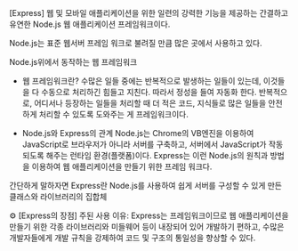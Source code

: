 [Express]
웹 및 모바일 애플리케이션을 위한 일련의 강력한 기능을 제공하는 간결하고 유연한 Node.js 웹 애플리케이션 프레임워크이다.

Node.js는 표준 웹서버 프레임 워크로 불려질 만큼 많은 곳에서 사용하고 있다.

Node.js위에서 동작하는 웹 프레임워크

- 웹 프레임워크란?
  수많은 일들 중에는 반복적으로 발생하는 일들이 있는데, 이것들을 다 수동으로 처리하긴 힘들고 지친다. 따라서 정성을 들여 자동화 한다. 반복적으로, 어디서나 등장하는 일들을 처리할 때 더 적은 코드, 지식들로 많은 일들을 안전하게 처리할 수 있도록 도와주는 게 프레임워크이다.

- Node.js와 Express의 관계
  Node.js는 Chrome의 VB엔진을 이용하여 JavaScript로 브라우저가 아니라 서버를 구축하고, 서버에서 JavaScript가 작동되도록 해주는 런타임 환경(플랫폼)이다. Express는 이런 Node.js의 원칙과 방법을 이용하여 웹 애플리케이션을 만들기 위한 프레임 워크다.

간단하게 말하자면  Express란 Node.js를 사용하여 쉽게 서버를 구성할  수 있게 만든 클래스와 라이브러리의 집합체

⚙️ [Express의 장점]
주된 사용 이유: Express는 프레임워크이므로 웹 애플리케이션을 만들기 위한 각종 라이브러리와
미들웨어 등이 내장되어 있어 개발하기 편하고, 수많은 개발자들에게 개발 규칙을 강제하여 코드 및 구조의 통일성을 향상할 수 있다.